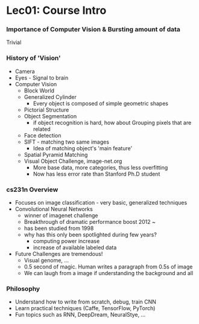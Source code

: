 # Lec01: Course Intro

### Importance of Computer Vision & Bursting amount of data
Trivial

### History of 'Vision'
* Camera
* Eyes - Signal to brain
* Computer Vision
  * Block World
  * Generalized Cylinder
    * Every object is composed of simple geometric shapes
  * Pictorial Structure
  * Object Segmentation
    * if object recognition is hard, how about Grouping pixels that are related
  * Face detection
  * SIFT - matching two same images
    * Idea of matching object's 'main feature'
  * Spatial Pyramid Matching
  * Visual Object Challenge, image-net.org
    * More base data, more categories, thus less overfitting
    * Now has less error rate than Stanford Ph.D student

### cs231n Overview
* Focuses on image classification - very basic, generalized techniques
* Convolutional Neural Networks
  * winner of imagenet challenge
  * Breakthrough of dramatic performance boost 2012 ~
  * has been studied from 1998
  * why has this only been spotlighted during few years?
    * computing power increase
    * increase of available labeled data
* Future Challenges are tremendous!
  * Visual genome, ...
  * 0.5 second of magic. Human writes a paragraph from 0.5s of image
  * We can laugh from a image if understanding the background and all

### Philosophy
* Understand how to write from scratch, debug, train CNN
* Learn practical techniques (Caffe, TensorFlow, PyTorch)
* Fun topics such as RNN, DeepDream, NeuralStye, ...




